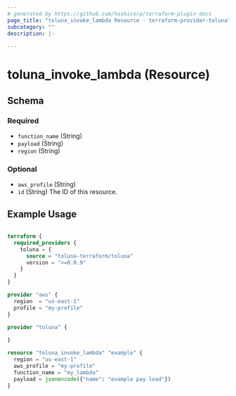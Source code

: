 ```yaml
---
# generated by https://github.com/hashicorp/terraform-plugin-docs
page_title: "toluna_invoke_lambda Resource - terraform-provider-toluna"
subcategory: ""
description: |-
  
---
```


# toluna_invoke_lambda (Resource)





<!-- schema generated by tfplugindocs -->
## Schema

### Required

- `function_name` (String)
- `payload` (String)
- `region` (String)

### Optional

- `aws_profile` (String)
- `id` (String) The ID of this resource.


## Example Usage

```terraform

terraform {
  required_providers {
    toluna = {
      source = "toluna-terraform/toluna"
      version = ">=0.0.9"
    }
  }
}

provider "aws" {
  region  = "us-east-1"
  profile = "my-profile"
}

provider "toluna" {
  
}

resource "toluna_invoke_lambda" "example" {
  region = "us-east-1"
  aws_profile = "my-profile"
  function_name = "my_lambda"
  payload = jsonencode({"name": "example pay load"})
}
```